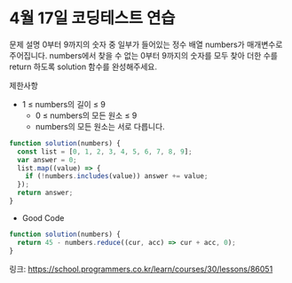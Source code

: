 # 4월 17일 코딩테스트 연습

문제 설명
0부터 9까지의 숫자 중 일부가 들어있는 정수 배열 numbers가 매개변수로 주어집니다. numbers에서 찾을 수 없는 0부터 9까지의 숫자를 모두 찾아 더한 수를 return 하도록 solution 함수를 완성해주세요.

제한사항

- 1 ≤ numbers의 길이 ≤ 9
  - 0 ≤ numbers의 모든 원소 ≤ 9
  - numbers의 모든 원소는 서로 다릅니다.

```javascript
function solution(numbers) {
  const list = [0, 1, 2, 3, 4, 5, 6, 7, 8, 9];
  var answer = 0;
  list.map((value) => {
    if (!numbers.includes(value)) answer += value;
  });
  return answer;
}
```

- Good Code

```javascript
function solution(numbers) {
  return 45 - numbers.reduce((cur, acc) => cur + acc, 0);
}
```

링크: https://school.programmers.co.kr/learn/courses/30/lessons/86051

